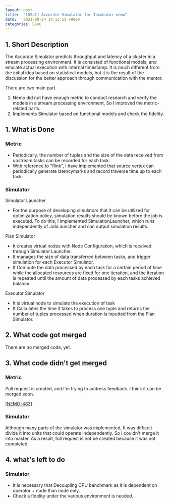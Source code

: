 ```yaml
---
layout: post
title:  "[GSoC] Accurate Simulator for Incubator-nemo"
date:   2021-08-24 14:13:51 +9000
categories: GSoC
---
```

## 1. Short Description

The Accurate Simulator predicts throughput and latency of a cluster in a stream processing environment. It is consisted of functional models, and emulate actual execution with internal timestamp. It is much different from the initial idea based on statistical models, but it is the result of the discussion for the better approach through communication with the mentor.  

There are two main part.
1. Nemo did not have enough metric to conduct research and verify the models in a stream processing environment, So I improved the metric-related parts.
2. Implements Simulator based on functional models and check the fidelity.

## 1. What is Done

### Metric
- Periodically, the number of tuples and the size of the data received from upstream tasks can be recorded for each task. 
- With reference to "flink", I have implemented that source vertex can periodically generate latencymarks and record traverse time up to each task. 

### Simulator
Simulator Launcher
 - For the purpose of developing simulators that it can be utilized for optimization policy, simulation results should be known before the job is executed. To do this, I implemented SimulationLauncher, which runs independently of JobLauncher and can output simulation results.
  
Plan Simulator
- It creates virtual nodes with Node Configuration, which is received through Simulator Launcher. 
- It manages the size of data transferred between tasks, and trigger simulation for each Executor Simulator.
- It Compute the data processed by each task for a certain period of time while the allocated resources are fixed for one iteration, and the iteration is repeated until the amount of data processed by each tasks achieved balance.  

Executor Simulator
- It is virtual node to simulate the execution of task
- It Calculates the time it takes to process one tuple and returns the number of tuples processed when duration is inputted from the Plan Simulator. 

## 2. What code got merged

There are no merged code, yet.

## 3. What code didn't get merged

### Metric

Pull request is created, and I'm trying to address feedback. I think it can be merged soon. 

[[NEMO-483]](https://github.com/apache/incubator-nemo/pull/317)

### Simulator

Although many parts of the simulator was implemented, It was difficult divide it into units that could operate independently. So I couldn't merge it into master. As a result, full request is not be created because it was not completed.

## 4. what's left to do

### Simulator
- It is necessary that Decoupling CPU benchmark as it is dependent on operator + node than node only.
- Check a fidelity under the various environment is needed. 

